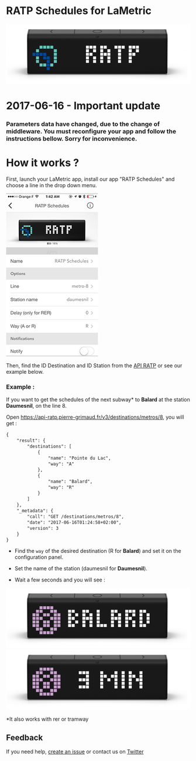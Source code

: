 # RATP Schedules for LaMetric

![LaMetric Ratp Index](https://raw.githubusercontent.com/pgrimaud/lametric-ratp/master/images/ratp.png)

# 2017-06-16 - Important update

### Parameters data have changed, due to the change of middleware. You must reconfigure your app and follow the instructions bellow. Sorry for inconvenience. 

# How it works ?

First, launch your LaMetric app, install our app "RATP Schedules" and choose a line in the drop down menu.

![LaMetric Ratp App](https://raw.githubusercontent.com/pgrimaud/lametric-ratp/master/images/app.png)

Then, find the ID Destination and ID Station from the [API RATP](https://github.com/pgrimaud/horaires-ratp-api) or see our example below.

### Example : 

If you want to get the schedules of the next subway* to **Balard** at the station **Daumesnil**, on the line 8.

Open https://api-ratp.pierre-grimaud.fr/v3/destinations/metros/8, you will get : 

```
{
    "result": {
        "destinations": [
            {
                "name": "Pointe du Lac",
                "way": "A"
            },
            {
                "name": "Balard",
                "way": "R"
            }
        ]
    },
    "_metadata": {
        "call": "GET /destinations/metros/8",
        "date": "2017-06-16T01:24:58+02:00",
        "version": 3
    }
}
```

 - Find the ```way``` of the desired destination (R for **Balard**) and set it on the configuration panel.

 - Set the name of the station (daumesnil for **Daumesnil**).

 - Wait a few seconds and you will see :


![LaMetric Ratp Destination](https://raw.githubusercontent.com/pgrimaud/lametric-ratp/master/images/destination.png)
![LaMetric Ratp Schedule](https://raw.githubusercontent.com/pgrimaud/lametric-ratp/master/images/schedule.png)

*It also works with rer or tramway

## Feedback

If you need help, [create an issue](https://github.com/pgrimaud/lametric-ratp/issues) or contact us on [Twitter](http://twitter.com/pgrimaud_)
